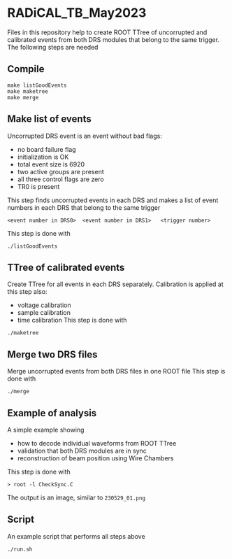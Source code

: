 # RADiCAL_TB_May2023

Files in this repository help to create ROOT TTree of uncorrupted and calibrated events from both DRS modules that belong to the same trigger. The following steps are needed

## Compile
```
make listGoodEvents
make maketree
make merge
```

## Make list of events

Uncorrupted DRS event is an event without bad flags:
* no board failure flag
* initialization is OK
* total event size is 6920
* two active groups are present
* all three control flags are zero
* TR0 is present

This step finds uncorrupted events in each DRS and makes a list of event numbers in each DRS that belong to the same trigger
```
<event number in DRS0>  <event number in DRS1>   <trigger number>
```
This step is done with 
```
./listGoodEvents
```

## TTree of calibrated events

Create TTree for all events in each DRS separately.
Calibration is applied at this step also:
* voltage calibration
* sample calibration
* time calibration
This step is done with 
```
./maketree
```

## Merge two DRS files

Merge uncorrupted events from both DRS files in one ROOT file
This step is done with 
```
./merge
```

## Example of analysis

A simple example showing 
* how to decode individual waveforms from ROOT TTree 
* validation that both DRS modules are in sync
* reconstruction of beam position using Wire Chambers

This step is done with
```
> root -l CheckSync.C
```
The output is an image, similar to ```230529_01.png```

## Script 
An example script that performs all steps above
```
./run.sh
```
